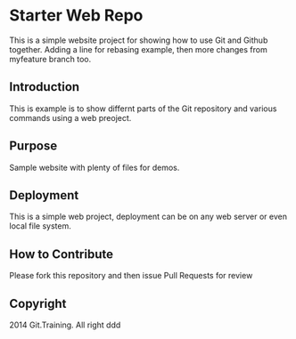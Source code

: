 # Starter Web Repo

This is a simple website project for
showing how to use Git and Github together. Adding a line for rebasing example, then 
more changes from myfeature branch too.

## Introduction

This is example is to show differnt parts
of the Git repository and various commands
using a web preoject.

## Purpose

Sample website with plenty of files for demos.

## Deployment

This is a simple web project, deployment
can be on any web server or even local file system. 

## How to Contribute

Please fork this repository and then issue Pull Requests for review

## Copyright
2014 Git.Training. All right ddd